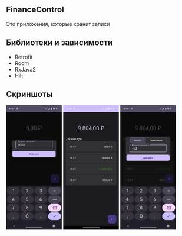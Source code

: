 ## FinanceControl
Это приложения, которые хранит записи
## Библиотеки и зависимости
- Retrofit
- Room
- RxJava2
- Hilt
## Скриншоты
<div>
<img src="docs/start.png" width="30%" />
<img src="docs/review.png" width="30%" />
<img src="docs/change.png" width="30%" />
</div>

